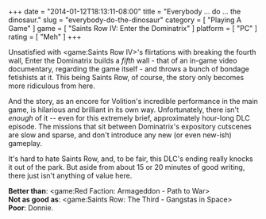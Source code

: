 +++
date = "2014-01-12T18:13:11-08:00"
title = "Everybody ... do ... the dinosaur."
slug = "everybody-do-the-dinosaur"
category = [ "Playing A Game" ]
game = [ "Saints Row IV: Enter the Dominatrix" ]
platform = [ "PC" ]
rating = [ "Meh" ]
+++

Unsatisfied with <game:Saints Row IV>'s flirtations with breaking the fourth wall, Enter the Dominatrix builds a <i>fifth</i> wall - that of an in-game video documentary, regarding the game itself - and throws a bunch of bondage fetishists at it.  This being Saints Row, of course, the story only becomes more ridiculous from here.

And the story, as an encore for Volition's incredible performance in the main game, is hilarious and brilliant in its own way.  Unfortunately, there isn't <i>enough</i> of it -- even for this extremely brief, approximately hour-long DLC episode.  The missions that sit between Dominatrix's expository cutscenes are slow and sparse, and don't introduce any new (or even new-ish) gameplay.

It's hard to hate Saints Row, and, to be fair, this DLC's ending really knocks it out of the park.  But aside from about 15 or 20 minutes of good writing, there just isn't anything of value here.

<b>Better than</b>: <game:Red Faction: Armageddon - Path to War>  
<b>Not as good as</b>: <game:Saints Row: The Third - Gangstas in Space>  
<b>Poor</b>: Donnie.
